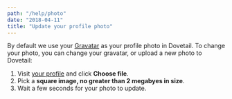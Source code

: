 ```yaml
---
path: "/help/photo"
date: "2018-04-11"
title: "Update your profile photo"
---
```


By default we use your [Gravatar](https://en.gravatar.com/) as your profile photo in Dovetail. To change your photo, you can change your gravatar, or upload a new photo to Dovetail:

1.  Visit [your profile]() and click **Choose file**.
1.  Pick a **square image, no greater than 2 megabyes in size**.
1.  Wait a few seconds for your photo to update.
